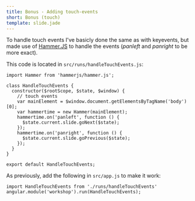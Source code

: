 ```yaml
---
title: Bonus - Adding touch-events
short: Bonus (touch)
template: slide.jade
---
```


To handle touch events I've basicly done the same as with keyevents, but made use of [Hammer.JS](http://hammerjs.github.io/) to handle the events (_panleft_ and _panright_ to be more exact).

This code is located in ```src/runs/handleTouchEvents.js```:

    import Hammer from 'hammerjs/hammer.js';

    class HandleTouchEvents {
      constructor($rootScope, $state, $window) {
        // touch events
        var mainElement = $window.document.getElementsByTagName('body')[0];
        var hammertime = new Hammer(mainElement);
        hammertime.on('panleft', function () {
          $state.current.slide.goNext($state);
        });
        hammertime.on('panright', function () {
          $state.current.slide.goPrevious($state);
        });
      }
    }

    export default HandleTouchEvents;

As previously, add the following in ```src/app.js``` to make it work:

    import HandleTouchEvents from './runs/handleTouchEvents'
    angular.module('workshop').run(HandleTouchEvents);
